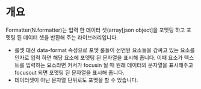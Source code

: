 개요
===

Formatter(N.formatter)는 입력 한 데이터 셋(array[json object]을 포멧팅 하고 포멧팅 된 데이터 셋을 반환해 주는 라이브러리입니다.

 * 룰셋 대신 data-format 속성으로 포멧 룰들이 선언된 요소들을 감싸고 있는 요소를 인자로 입력 하면 해당 요소에 포멧팅 된 문자열을 표시해 줍니다.
이때 요소가 텍스트를 입력하는 요소라면 커서가 focusin 될 때 원래 데이터의 문자열을 표시해주고 focusout 되면 포멧팅 된 문자열을 표시해 줍니다.
 * 데이터셋이 아닌 문자열 단위로도 포멧을 할 수 있습니다.
